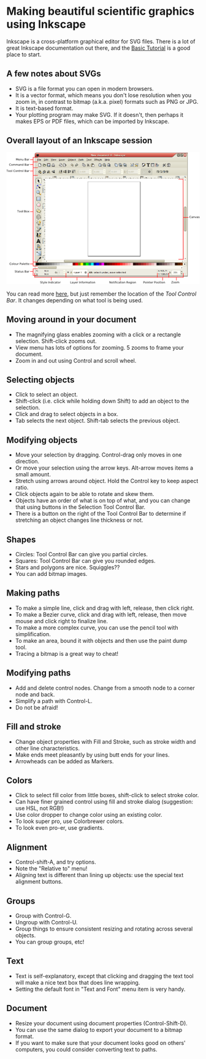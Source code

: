 # Making beautiful scientific graphics using Inkscape

Inkscape is a cross-platform graphical editor for SVG files.
There is a lot of great Inkscape documentation out there, and the [Basic Tutorial](https://inkscape.org/en/doc/basic/tutorial-basic.html) is a good place to start.

## A few notes about SVGs
* SVG is a file format you can open in modern browsers.
* It is a vector format, which means you don't lose resolution when you zoom in, in contrast to bitmap (a.k.a. pixel) formats such as PNG or JPG.
* It is text-based format.
* Your plotting program may make SVG. If it doesn't, then perhaps it makes EPS or PDF files, which can be imported by Inkscape.

## Overall layout of an Inkscape session
![](images/inkscape-window.png)

You can read more [here](http://en.flossmanuals.net/inkscape/introduction/the-inkscape-interface/), but just remember the location of the *Tool Control Bar*.
It changes depending on what tool is being used.


## Moving around in your document
* The magnifying glass enables zooming with a click or a rectangle selection. Shift-click zooms out.
* View menu has lots of options for zooming. 5 zooms to frame your document.
* Zoom in and out using Control and scroll wheel.


## Selecting objects
* Click to select an object.
* Shift-click (i.e. click while holding down Shift) to add an object to the selection.
* Click and drag to select objects in a box.
* Tab selects the next object. Shift-tab selects the previous object.

<!-- copy-paste; duplicate -->

## Modifying objects
* Move your selection by dragging. Control-drag only moves in one direction.
* Or move your selection using the arrow keys. Alt-arrow moves items a small amount.
* Stretch using arrows around object. Hold the Control key to keep aspect ratio.
* Click objects again to be able to rotate and skew them.
* Objects have an order of what is on top of what, and you can change that using buttons in the Selection Tool Control Bar.
* There is a button on the right of the Tool Control Bar to determine if stretching an object changes line thickness or not.

## Shapes
* Circles: Tool Control Bar can give you partial circles.
* Squares: Tool Control Bar can give you rounded edges.
* Stars and polygons are nice. Squiggles??
* You can add bitmap images.

## Making paths
* To make a simple line, click and drag with left, release, then click right.
* To make a Bezier curve, click and drag with left, release, then move mouse and click right to finalize line.
* To make a more complex curve, you can use the pencil tool with simplification.
* To make an area, bound it with objects and then use the paint dump tool.
* Tracing a bitmap is a great way to cheat!

## Modifying paths
* Add and delete control nodes. Change from a smooth node to a corner node and back.
* Simplify a path with Control-L.
* Do not be afraid!

## Fill and stroke
* Change object properties with Fill and Stroke, such as stroke width and other line characteristics.
* Make ends meet pleasantly by using butt ends for your lines.
* Arrowheads can be added as Markers.

## Colors
* Click to select fill color from little boxes, shift-click to select stroke color.
* Can have finer grained control using fill and stroke dialog (suggestion: use HSL, not RGB!)
* Use color dropper to change color using an existing color.
* To look super pro, use Colorbrewer colors.
* To look even pro-er, use gradients.

## Alignment
* Control-shift-A, and try options.
* Note the "Relative to" menu!
* Aligning text is different than lining up objects: use the special text alignment buttons.

## Groups
* Group with Control-G.
* Ungroup with Control-U.
* Group things to ensure consistent resizing and rotating across several objects.
* You can group groups, etc!

## Text
* Text is self-explanatory, except that clicking and dragging the text tool will make a nice text box that does line wrapping.
* Setting the default font in "Text and Font" menu item is very handy.

## Document
* Resize your document using document properties (Control-Shift-D).
* You can use the same dialog to export your document to a bitmap format.
* If you want to make sure that your document looks good on others' computers, you could consider converting text to paths.

<!--
## Advanced techniques:
* finding something by color
* Edit > Select Same > Fill Color
-->
